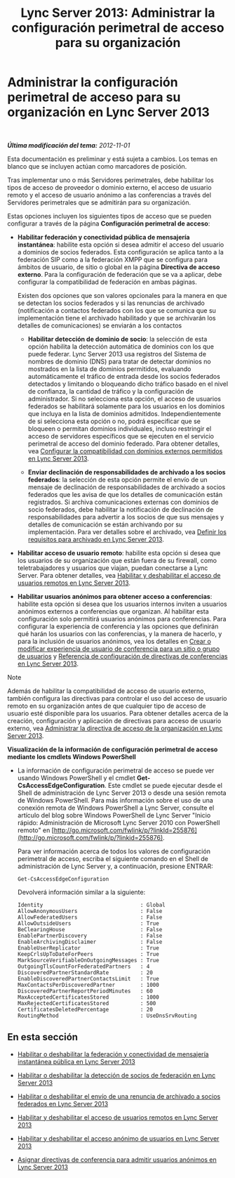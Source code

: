﻿---
title: 'Lync Server 2013: Administrar la configuración perimetral de acceso para su organización'
TOCTitle: Administrae la configuración perimetral de acceso para su organización
ms:assetid: 0145eb08-984f-4ecd-bf9c-364817619c2a
ms:mtpsurl: https://technet.microsoft.com/es-es/library/JJ552443(v=OCS.15)
ms:contentKeyID: 49115264
ms.date: 01/07/2017
mtps_version: v=OCS.15
ms.translationtype: HT
---

# Administrar la configuración perimetral de acceso para su organización en Lync Server 2013

 

_**Última modificación del tema:** 2012-11-01_

Esta documentación es preliminar y está sujeta a cambios. Los temas en blanco que se incluyen actúan como marcadores de posición.

Tras implementar uno o más Servidores perimetrales, debe habilitar los tipos de acceso de proveedor o dominio externo, el acceso de usuario remoto y el acceso de usuario anónimo a las conferencias a través del Servidores perimetrales que se admitirán para su organización.

Estas opciones incluyen los siguientes tipos de acceso que se pueden configurar a través de la página **Configuración perimetral de acceso**:

  - **Habilitar federación y conectividad pública de mensajería instantánea**: habilite esta opción si desea admitir el acceso del usuario a dominios de socios federados. Esta configuración se aplica tanto a la federación SIP como a la federación XMPP que se configura para ámbitos de usuario, de sitio o global en la página **Directiva de acceso externo**. Para la configuración de federación que se va a aplicar, debe configurar la compatibilidad de federación en ambas páginas.
    
    Existen dos opciones que son valores opcionales para la manera en que se detectan los socios federados y si las renuncias de archivado (notificación a contactos federados con los que se comunica que su implementación tiene el archivado habilitado y que se archivarán los detalles de comunicaciones) se enviarán a los contactos
    
      - **Habilitar detección de dominio de socio**: la selección de esta opción habilita la detección automática de dominios con los que puede federar. Lync Server 2013 usa registros del Sistema de nombres de dominio (DNS) para tratar de detectar dominios no mostrados en la lista de dominios permitidos, evaluando automáticamente el tráfico de entrada desde los socios federados detectados y limitando o bloqueando dicho tráfico basado en el nivel de confianza, la cantidad de tráfico y la configuración de administrador. Si no selecciona esta opción, el acceso de usuarios federados se habilitará solamente para los usuarios en los dominios que incluya en la lista de dominios admitidos. Independientemente de si selecciona esta opción o no, podrá especificar que se bloqueen o permitan dominios individuales, incluso restringir el acceso de servidores específicos que se ejecuten en el servicio perimetral de acceso del dominio federado. Para obtener detalles, vea [Configurar la compatibilidad con dominios externos permitidos en Lync Server 2013](lync-server-2013-configure-support-for-allowed-external-domains.md).
    
      - **Enviar declinación de responsabilidades de archivado a los socios federados**: la selección de esta opción permite el envío de un mensaje de declinación de responsabilidades de archivado a socios federados que les avisa de que los detalles de comunicación están registrados. Si archiva comunicaciones externas con dominios de socio federados, debe habilitar la notificación de declinación de responsabilidades para advertir a los socios de que sus mensajes y detalles de comunicación se están archivando por su implementación. Para ver detalles sobre el archivado, vea [Definir los requisitos para archivado en Lync Server 2013](lync-server-2013-defining-your-requirements-for-archiving.md).

  - **Habilitar acceso de usuario remoto**: habilite esta opción si desea que los usuarios de su organización que están fuera de su firewall, como teletrabajadores y usuarios que viajan, puedan conectarse a Lync Server. Para obtener detalles, vea [Habilitar y deshabilitar el acceso de usuarios remotos en Lync Server 2013](lync-server-2013-enable-or-disable-remote-user-access.md).

  - **Habilitar usuarios anónimos para obtener acceso a conferencias**: habilite esta opción si desea que los usuarios internos inviten a usuarios anónimos externos a conferencias que organizan. Al habilitar esta configuración solo permitirá usuarios anónimos para conferencias. Para configurar la experiencia de conferencia y las opciones que definirán qué harán los usuarios con las conferencias, y la manera de hacerlo, y para la inclusión de usuarios anónimos, vea los detalles en [Crear o modificar experiencia de usuario de conferencia para un sitio o grupo de usuarios](https://technet.microsoft.com/es-es/library/gg429715\(v=ocs.15\)) y [Referencia de configuración de directivas de conferencias en Lync Server 2013](lync-server-2013-conferencing-policy-settings-reference.md).


> [!NOTE]
> Además de habilitar la compatibilidad de acceso de usuario externo, también configura las directivas para controlar el uso del acceso de usuario remoto en su organización antes de que cualquier tipo de acceso de usuario esté disponible para los usuarios. Para obtener detalles acerca de la creación, configuración y aplicación de directivas para acceso de usuario externo, vea <A href="lync-server-2013-manage-external-access-policy-for-your-organization.md">Administrar la directiva de acceso de la organización en Lync Server 2013</A>.



**Visualización de la información de configuración perimetral de acceso mediante los cmdlets Windows PowerShell**

  - La información de configuración perimetral de acceso se puede ver usando Windows PowerShell y el cmdlet **Get-CsAccessEdgeConfiguration**. Este cmdlet se puede ejecutar desde el Shell de administración de Lync Server 2013 o desde una sesión remota de Windows PowerShell. Para más información sobre el uso de una conexión remota de Windows PowerShell a Lync Server, consulte el artículo del blog sobre Windows PowerShell de Lync Server "Inicio rápido: Administración de Microsoft Lync Server 2010 con PowerShell remoto" en [http://go.microsoft.com/fwlink/p/?linkId=255876](http://go.microsoft.com/fwlink/p/?linkid=255876).
    
    Para ver información acerca de todos los valores de configuración perimetral de acceso, escriba el siguiente comando en el Shell de administración de Lync Server y, a continuación, presione ENTRAR:
    
        Get-CsAccessEdgeConfiguration
    
    Devolverá información similar a la siguiente:
    
        Identity                               : Global
        AllowAnonymousUsers                    : False
        AllowFederatedUsers                    : False
        AllowOutsideUsers                      : True
        BeClearingHouse                        : False
        EnablePartnerDiscovery                 : False
        EnableArchivingDisclaimer              : False
        EnableUserReplicator                   : True
        KeepCrlsUpToDateForPeers               : True
        MarkSourceVerifiableOnOutgoingMessages : True
        OutgoingTlsCountForFederatedPartners   : 4
        DiscoveredPartnerStandardRate          : 20
        EnableDiscoveredPartnerContactsLimit   : True
        MaxContactsPerDiscoveredPartner        : 1000
        DiscoveredPartnerReportPeriodMinutes   : 60
        MaxAcceptedCertificatesStored          : 1000
        MaxRejectedCertificatesStored          : 500
        CertificatesDeletedPercentage          : 20
        RoutingMethod                          : UseDnsSrvRouting

## En esta sección

  - [Habilitar o deshabilitar la federación y conectividad de mensajería instantánea pública en Lync Server 2013](lync-server-2013-enable-or-disable-federation-and-public-im-connectivity.md)

  - [Habilitar o deshabilitar la detección de socios de federación en Lync Server 2013](lync-server-2013-enable-or-disable-discovery-of-federation-partners.md)

  - [Habilitar o deshabilitar el envío de una renuncia de archivado a socios federados en Lync Server 2013](lync-server-2013-enable-or-disable-sending-an-archiving-disclaimer-to-federated-partners.md)

  - [Habilitar y deshabilitar el acceso de usuarios remotos en Lync Server 2013](lync-server-2013-enable-or-disable-remote-user-access.md)

  - [Habilitar y deshabilitar el acceso anónimo de usuarios en Lync Server 2013](lync-server-2013-enable-or-disable-anonymous-user-access.md)

  - [Asignar directivas de conferencia para admitir usuarios anónimos en Lync Server 2013](lync-server-2013-assign-conferencing-policies-to-support-anonymous-users.md)

